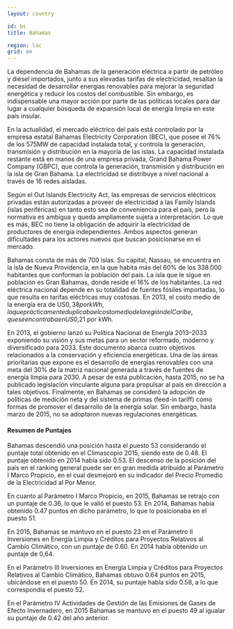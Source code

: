 ```yaml
---
layout: country

id: bs
title: Bahamas

region: lac
grid: on
---
```

La dependencia de Bahamas de la generación eléctrica a partir de petróleo y diésel importados, junto a sus elevadas tarifas de electricidad, resaltan la necesidad de desarrollar energías renovables para mejorar la seguridad energética y reducir los costos del combustible. Sin embargo, es indispensable una mayor acción por parte de las políticas locales para dar lugar a cualquier búsqueda de expansión local de energía limpia en este país insular.

En la actualidad, el mercado eléctrico del país está controlado por la empresa estatal Bahamas Electricity Corporation (BEC), que posee el 76% de los 575MW de capacidad instalada total, y controla la generación, transmisión y distribución en la mayoría de las islas. La capacidad instalada restante está en manos de una empresa privada, Grand Bahama Power Company (GBPC), que controla la generación, transmisión y distribución en la isla de Gran Bahama. La electricidad se distribuye a nivel nacional a través de 16 redes aisladas.

Según el Out Islands Electricity Act, las empresas de servicios eléctricos privadas están autorizadas a proveer de electricidad a las Family Islands (islas periféricas) en tanto esto sea de conveniencia para el país, pero la normativa es ambigua y queda ampliamente sujeta a interpretación. Lo que es más, BEC no tiene la obligación de adquirir la electricidad de productores de energía independientes. Ambos aspectos generan dificultades para los actores nuevos que buscan posicionarse en el mercado.

Bahamas consta de más de 700 islas. Su capital, Nassau, se encuentra en la isla de Nueva Providencia, en la que habita más del 60% de los 338.000 habitantes que conforman la población del país. La isla que le sigue en población es Gran Bahamas, donde reside el 16% de los habitantes.
La red eléctrica nacional depende en su totalidad de fuentes fósiles importadas, lo que resulta en tarifas eléctricas muy costosas. En 2013, el costo medio de la energía era de US$0,38 por kWh, lo que prácticamente duplicaba el costo medio de la región del Caribe, que se encontraba en US$0,21 por kWh.

En 2013, el gobierno lanzó su Política Nacional de Energía 2013–2033 exponiendo su visión y sus metas para un sector reformado, moderno y diversificado para 2033. Este documento abarca cuatro objetivos relacionados a la conservación y eficiencia energéticas. Una de las áreas prioritarias que expone es el desarrollo de energías renovables con una meta del 30% de la matriz nacional generada a través de fuentes de energía limpia para 2030. A pesar de esta publicación, hasta 2015, no se ha publicado legislación vinculante alguna para propulsar al país en dirección a tales objetivos. 
Finalmente, en Bahamas se consideró la adopción de políticas de medición neta y del sistema de primas (feed-in tariff) como formas de promover el desarrollo de la energía solar. Sin embargo, hasta marzo de 2015, no se adoptaron nuevas regulaciones energéticas.

#### Resumen de Puntajes

Bahamas descendió una posición hasta el puesto 53 considerando el puntaje total obtenido en el Climascopio 2015, siendo este de 0.48. El puntaje obtenido en 2014 había sido 0.53.
El descenso de la posición del país en el ranking general puede ser en gran medida atribuido al Parámetro I Marco Propicio, en el cual desmejoró en su indicador del Precio Promedio de la Electricidad al Por Menor.

En cuanto al Parámetro I Marco Propicio, en 2015, Bahamas se retrajo con un puntaje de 0.36, lo que le valió el puesto 53. En 2014, Bahamas había obtenido 0.47 puntos en dicho parámetro, lo que lo posicionaba en el puesto 51.

En 2015, Bahamas se mantuvo en el puesto 23 en el Parámetro II Inversiones en Energía Limpia y Créditos para Proyectos Relativos al Cambio Climático, con un puntaje de 0.60. En 2014 había obtenido un puntaje de 0,64.

En el Parámetro III Inversiones en Energía Limpia y Créditos para Proyectos Relativos al Cambio Climático, Bahamas obtuvo 0.64 puntos en 2015, ubicándose en el puesto 50. En 2014, su puntaje había sido 0.58, a lo que correspondía el puesto 52.

En el Parámetro IV Actividades de Gestión de las Emisiones de Gases de Efecto Invernadero, en 2015 Bahamas se mantuvo en el puesto 49 al igualar su puntaje de 0.42 del año anterior.

